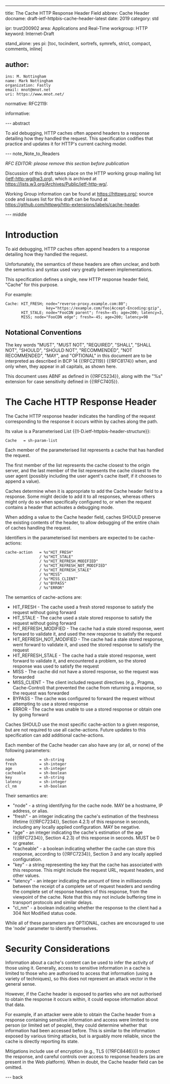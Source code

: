 ---
title: The Cache HTTP Response Header Field
abbrev: Cache Header
docname: draft-ietf-httpbis-cache-header-latest
date: 2019
category: std

ipr: trust200902
area: Applications and Real-Time
workgroup: HTTP
keyword: Internet-Draft

stand_alone: yes
pi: [toc, tocindent, sortrefs, symrefs, strict, compact, comments, inline]

author:
 -
    ins: M. Nottingham
    name: Mark Nottingham
    organization: Fastly
    email: mnot@mnot.net
    uri: https://www.mnot.net/

normative:
  RFC2119:

informative:


--- abstract

To aid debugging, HTTP caches often append headers to a response detailing how they handled the request. This specification codifies that practice and updates it for HTTP's current caching model.


--- note_Note_to_Readers

*RFC EDITOR: please remove this section before publication*

Discussion of this draft takes place on the HTTP working group mailing list
(ietf-http-wg@w3.org), which is archived at <https://lists.w3.org/Archives/Public/ietf-http-wg/>.

Working Group information can be found at <https://httpwg.org/>; source
code and issues list for this draft can be found at
<https://github.com/httpwg/http-extensions/labels/cache-header>.

--- middle

# Introduction

To aid debugging, HTTP caches often append headers to a response detailing how they handled the request.

Unfortunately, the semantics of these headers are often unclear, and both the semantics and syntax used vary greatly between implementations.

This specification defines a single, new HTTP response header field, "Cache" for this purpose.

For example:

~~~ example
Cache: HIT_FRESH; node="reverse-proxy.example.com:80";
                  key="https://example.com/foo|Accept-Encoding:gzip",
       HIT_STALE; node="FooCDN parent"; fresh=-45; age=200; latency=3,
       MISS; node="FooCDN edge"; fresh=-45; age=200; latency=98
~~~


## Notational Conventions

The key words "MUST", "MUST NOT", "REQUIRED", "SHALL", "SHALL NOT", "SHOULD", "SHOULD NOT",
"RECOMMENDED", "NOT RECOMMENDED", "MAY", and "OPTIONAL" in this document are to be interpreted as
described in BCP 14 {{!RFC2119}} {{!RFC8174}} when, and only when, they appear in all capitals, as
shown here.

This document uses ABNF as defined in {{!RFC5234}}, along with the "%s" extension for case sensitivity defined in {{!RFC7405}}.

# The Cache HTTP Response Header

The Cache HTTP response header indicates the handling of the request corresponding to the response it occurs within by caches along the path.

Its value is a Parameterised List {{!I-D.ietf-httpbis-header-structure}}:

~~~ abnf
Cache   = sh-param-list
~~~

Each member of the parameterised list represents a cache that has handled the request.

The first member of the list represents the cache closest to the origin server, and the last member of the list represents the cache closest to the user agent (possibly including the user agent's cache itself, if it chooses to append a value).

Caches determine when it is appropriate to add the Cache header field to a response. Some might decide to add it to all responses, whereas others might only do so when specifically configured to, or when the request contains a header that activates a debugging mode.

When adding a value to the Cache header field, caches SHOULD preserve the existing contents of the header, to allow debugging of the entire chain of caches handling the request.

Identifiers in the parameterised list members are expected to be cache-actions:

~~~ abnf
cache-action   = %s"HIT_FRESH"
               / %s"HIT_STALE"
               / %s"HIT_REFRESH_MODIFIED"
               / %s"HIT_REFRESH_NOT_MODIFIED"
               / %s"HIT_REFRESH_STALE"
               / %s"MISS"
               / %s"MISS_CLIENT"
               / %s"BYPASS"
               / %s"ERROR"
~~~

The semantics of cache-actions are:

* HIT_FRESH - The cache used a fresh stored response to satisfy the request without going forward
* HIT_STALE - The cache used a stale stored response to satisfy the request without going forward
* HIT_REFRESH_MODIFIED - The cache had a stale stored response, went forward to validate it, and used the new response to satisfy the request
* HIT_REFRESH_NOT_MODIFIED - The cache had a stale stored response, went forward to validate it, and used the stored response to satisfy the request
* HIT_REFRESH_STALE - The cache had a stale stored response, went forward to validate it, and encountered a problem, so the stored response was used to satisfy the request
* MISS - The cache did not have a stored response, so the request was forwarded
* MISS_CLIENT - The client included request directives (e.g., Pragma, Cache-Control) that prevented the cache from returning a response, so the request was forwarded
* BYPASS - The cache was configured to forward the request without attempting to use a stored response
* ERROR - The cache was unable to use a stored response or obtain one by going forward

Caches SHOULD use the most specific cache-action to a given response, but are not required to use all cache-actions. Future updates to this specification can add additional cache-actions.

Each member of the Cache header can also have any (or all, or none) of the following parameters:

~~~ abnf
node           = sh-string
fresh          = sh-integer
age            = sh-integer
cacheable      = sh-boolean
key            = sh-string
latency        = sh-integer
cl_nm          = sh-boolean
~~~

Their semantics are:

- "node" - a string identifying for the cache node. MAY be a hostname, IP address, or alias.
- "fresh" - an integer indicating the cache's estimation of the freshness lifetime ({{!RFC7234}}, Section 4.2.1) of this response in seconds, including any locally applied configuration. MAY be negative.
- "age" - an integer indicating the cache's estimation of the age ({{!RFC7234}}, Section 4.2.3) of this response in seconds. MUST be 0 or greater.
- "cacheable" - a boolean indicating whether the cache can store this response, according to {{!RFC7234}}, Section 3 and any locally applied configuration.
- "key" - a string representing the key that the cache has associated with this response. This might include the request URL, request headers, and other values.
- "latency" - an integer indicating the amount of time in milliseconds between the receipt of a complete set of request headers and sending the complete set of response headers of this response, from the viewpoint of the cache. Note that this may not include buffering time in transport protocols and similar delays.
- "cl_nm" - a boolean indicating whether the response to the client had a 304 Not Modified status code.

While all of these parameters are OPTIONAL, caches are encouraged to use the 'node' parameter to identify themselves.



# Security Considerations

Information about a cache's content can be used to infer the activity of those using it. Generally, access to sensitive information in a cache is limited to those who are authorised to access that information (using a variety of techniques), so this does not represent an attack vector in the general sense.

However, if the Cache header is exposed to parties who are not authorised to obtain the response it occurs within, it could expose information about that data.

For example, if an attacker were able to obtain the Cache header from a response containing sensitive information and access were limited to one person (or limited set of people), they could determine whether that information had been accessed before. This is similar to the information exposed by various timing attacks, but is arguably more reliable, since the cache is directly reporting its state.

Mitigations include use of encryption (e.g., TLS {{?RFC8446}})) to protect the response, and careful controls over access to response headers (as are present in the Web platform). When in doubt, the Cache header field can be omitted.


--- back
